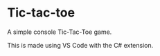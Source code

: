 # Tic-tac-toe
A simple console Tic-Tac-Toe game.

This is made using VS Code with the C# extension.

